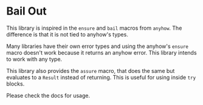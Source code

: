 # Bail Out

This library is inspired in the `ensure` and `bail` macros from `anyhow`. The difference is that it is not tied to anyhow's types.

Many libraries have their own error types and using the anyhow's `ensure` macro doesn't work because it returns an anyhow error. This library intends to work with any type.

This library also provides the `assure` macro, that does the same but evaluates to a `Result` instead of returning. This is useful for using inside `try` blocks.

Please check the docs for usage.
